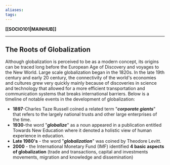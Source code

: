 ```yaml
---
aliases:
tags:
---
```

**[[SOCIO101|MAINHUB]]**

---
## The Roots of Globalization
Although globalization is perceived to be as a modern concept, its origins can be traced long before the European Age of Discovery and voyages to the New World. Large scale globalization began in the 1820s. In the late 19th century and early 20 century, the connectivity of the world's economies and cultures grew very quickly mainly because of discoveries in science and technology that allowed for a more efficient transportation and communication systems that breaks international barriers. Below is a timeline of notable events in the development of globalization:
- **1897**-Charles Taze Russell coined a related term "***corporate giants***" that refers to the largely national trusts and other large enterprises of the time.
- **1930**-the word "***globalize***" as a noun appeared in a publication entitled Towards New Education where it denoted a holistic view of human experience in education.
- **Late 1980's** - the word "***globalization***" was coined by Theodore Levitt.
- **2000** - the International Monetary Fund (IMF) identified **4 basic aspects of globalization** (trade and transactions, capital and investments movements, migration and knowledge and dissemination)